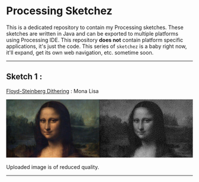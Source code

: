 # Processing Sketchez
This is a dedicated repository to contain my Processing sketches. These sketches are written in Java and can be exported to multiple platforms using Processing IDE. This repository **does not** contain platform specific applications, it's just the code. This series of `sketchez` is a baby right now, it'll expand, get its own web navigation, etc. sometime soon. 

***

## Sketch 1 : 
[Floyd-Steinberg Dithering](https://en.wikipedia.org/wiki/Floyd%E2%80%93Steinberg_dithering) : Mona Lisa

![Mona Lisa : Floyd-Steinberg Dithering](https://github.com/a-y-u-s-h/screenshots/blob/gh-pages/sketchez/sketch_1.png)

Uploaded image is of reduced quality.

***

